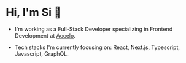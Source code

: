 # Hi, I'm Si 👋

* I'm working as a Full-Stack Developer specializing in Frontend Development at [Accelo](https://www.accelo.com/).

* Tech stacks I'm currently focusing on: React, Next.js, Typescript, Javascript, GraphQL.
